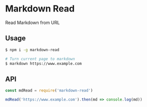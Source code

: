 # Markdown Read

Read Markdown from URL

## Usage

``` bash
$ npm i -g markdown-read

# Turn current page to markdown
$ markdown https://www.example.com
```

## API

``` js
const mdRead = require('markdown-read')

mdRead('https://www.example.com').then(md => console.log(md))
```
